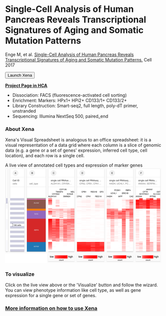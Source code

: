 # Single-Cell Analysis of Human Pancreas Reveals Transcriptional Signatures of Aging and Somatic Mutation Patterns

Enge M, et al. [Single-Cell Analysis of Human Pancreas Reveals Transcriptional Signatures of Aging and Somatic Mutation Patterns.](https://www.ncbi.nlm.nih.gov/pubmed/28965763) Cell 2017

<button class="cohortButton">Launch Xena</button>

**[Project Page in HCA](https://data.humancellatlas.org/explore/projects/cddab57b-6868-4be4-806f-395ed9dd635a)**

* Dissociation: FACS (fluorescence-activated cell sorting)
* Enrichment: Markers: HPx1+ HPi2+ CD133/1+ CD133/2+
* Library Construction: Smart-seq2, full length, poly-dT primer, unstranded
* Sequencing: Illumina NextSeq 500, paired_end

### About Xena
Xena's Visual Spreadsheet is analogous to an office spreadsheet: it is a visual representation of a data grid where each column is a slice of genomic data (e.g. a gene or a set of genes' expression, inferred cell type, cell location), and each row is a single cell.

A live view of annotated cell types and expression of marker genes<br>
<a href='/?columns=%5B%7B%22width%22%3A120%2C%22columnLabel%22%3A%22%22%2C%22fieldLabel%22%3A%22cell_type%22%2C%22host%22%3A%22https%3A%2F%2Fsinglecellnew.xenahubs.net%22%2C%22name%22%3A%22HCA%2Fpancrease_quake%2Finferred_cell_type.tsv%22%2C%22fields%22%3A%22cell_type%22%7D%2C%7B%22width%22%3A166%2C%22columnLabel%22%3A%22single%20cell%20RNAseq%20gene%20expression%20-%20RSEM%20expected%20count%22%2C%22fieldLabel%22%3A%22ALDH1A1%2C%20CRYBA2%2C%20TM4SF4%2C%20CEP126%2C%20SMIM24%2C%20KCNJ6%2C%20NEUROD1%22%2C%22host%22%3A%22https%3A%2F%2Fsinglecellnew.xenahubs.net%22%2C%22name%22%3A%22HCA%2Fpancrease_quake%2Frsem_gene_expected_count_gene%22%2C%22fields%22%3A%22ALDH1A1%20CRYBA2%20TM4SF4%20CEP126%20SMIM24%20KCNJ6%20NEUROD1%22%7D%2C%7B%22width%22%3A173%2C%22columnLabel%22%3A%22single%20cell%20RNAseq%20gene%20expression%20-%20RSEM%20expected%20count%22%2C%22fieldLabel%22%3A%22CPA2%2C%20CPB1%2C%20CPA1%2C%20REG1B%2C%20REG1A%2C%20GP2%22%2C%22host%22%3A%22https%3A%2F%2Fsinglecellnew.xenahubs.net%22%2C%22name%22%3A%22HCA%2Fpancrease_quake%2Frsem_gene_expected_count_gene%22%2C%22fields%22%3A%22CPA2%20CPB1%20CPA1%20REG1B%20REG1A%20GP2%22%7D%2C%7B%22width%22%3A168%2C%22columnLabel%22%3A%22single%20cell%20RNAseq%20gene%20expression%20-%20RSEM%20expected%20count%22%2C%22fieldLabel%22%3A%22HADH%2C%20UCHL1%2C%20PCSK1%2C%20IAPP%2C%20ERO1B%2C%20RBP4%2C%20CADM1%22%2C%22host%22%3A%22https%3A%2F%2Fsinglecellnew.xenahubs.net%22%2C%22name%22%3A%22HCA%2Fpancrease_quake%2Frsem_gene_expected_count_gene%22%2C%22fields%22%3A%22HADH%20UCHL1%20PCSK1%20IAPP%20ERO1B%20RBP4%20CADM1%22%7D%2C%7B%22width%22%3A155%2C%22columnLabel%22%3A%22single%20cell%20RNAseq%20gene%20expression%20-%20RSEM%20expected%20count%22%2C%22fieldLabel%22%3A%22ANXA4%2C%20SERPING1%2C%20CFTR%2C%20ANXA2%2C%20IFITM3%2C%20SLC4A4%2C%20GSTP1%22%2C%22host%22%3A%22https%3A%2F%2Fsinglecellnew.xenahubs.net%22%2C%22name%22%3A%22HCA%2Fpancrease_quake%2Frsem_gene_expected_count_gene%22%2C%22fields%22%3A%22ANXA4%20SERPING1%20CFTR%20ANXA2%20IFITM3%20SLC4A4%20GSTP1%22%7D%5D&heatmap=%7B%22showWelcome%22%3Afalse%2C%22mode%22%3A%22heatmap%22%7D'><img src="https://github.com/ucscXena/cohortMetaData/raw/master/cohort_HCA%20Human%20Pancreas/HCA%20Human%20Pancreas.png" width="800px"></a>

### To visualize
Click on the live view above or the 'Visualize' button and follow the wizard. You can view phenotype information like cell type, as well as gene expression for a single gene or set of genes.

### [More information on how to use Xena](https://singlecell.xenabrowser.net/datapages/?markdown=https://raw.githubusercontent.com/ucscXena/cohortMetaData/master/hub_singlecellnew.xenahubs.net/example1/info.mdown)

<br>
